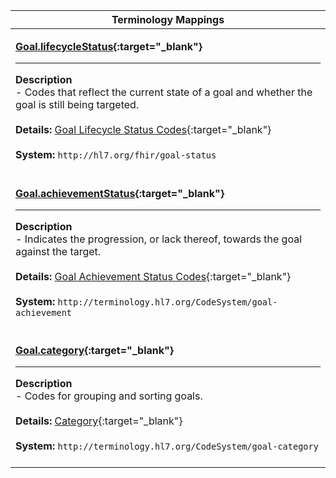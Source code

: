 |Terminology Mappings|
|---|
|<p>**[Goal.lifecycleStatus](http://hl7.org/fhir/R4/goal-definitions.html#Goal.lifecycleStatus){:target="_blank"}**<hr>**Description**<br>- Codes that reflect the current state of a goal and whether the goal is still being targeted.<br><br>**Details:** [Goal Lifecycle Status Codes](http://hl7.org/fhir/r4/valueset-goal-status.html){:target="_blank"}<br><br>**System:** `http://hl7.org/fhir/goal-status`<br><br>|
|<p>**[Goal.achievementStatus](http://hl7.org/fhir/R4/goal-definitions.html#Goal.achievementStatus){:target="_blank"}**<hr>**Description**<br>- Indicates the progression, or lack thereof, towards the goal against the target.<br><br>**Details:** [Goal Achievement Status Codes](http://hl7.org/fhir/r4/valueset-goal-achievement.html){:target="_blank"}<br><br>**System:** `http://terminology.hl7.org/CodeSystem/goal-achievement`<br><br>|
|<p>**[Goal.category](http://hl7.org/fhir/R4/goal-definitions.html#Goal.category){:target="_blank"}**<hr>**Description**<br>- Codes for grouping and sorting goals.<br><br>**Details:** [Category](http://hl7.org/fhir/r4/valueset-goal-category.html){:target="_blank"}<br><br>**System:** `http://terminology.hl7.org/CodeSystem/goal-category`<br><br>|